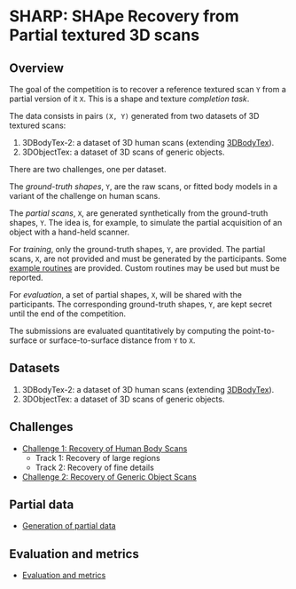# SHARP: SHApe Recovery from Partial textured 3D scans

## Overview

The goal of the competition is to recover a reference textured scan `Y` from a
partial version of it `X`.
This is a shape and texture *completion task*.

The data consists in pairs `(X, Y)` generated from two datasets of 3D textured
scans:

1. 3DBodyTex-2: a dataset of 3D human scans (extending
   [3DBodyTex](https://cvi2.uni.lu/datasets/)).
2. 3DObjectTex: a dataset of 3D scans of generic objects.

There are two challenges, one per dataset.

The *ground-truth shapes*, `Y`, are the raw scans, or fitted body models in a
variant of the challenge on human scans.

The *partial scans*, `X`, are generated synthetically from the
ground-truth shapes, `Y`.
The idea is, for example, to simulate the partial acquisition of an object with
a hand-held scanner.

For *training*, only the ground-truth shapes, `Y`, are provided.
The partial scans, `X`, are not provided and must be generated by the
participants.
Some [example routines](sharp/preprocess.py) are provided.
Custom routines may be used but must be reported.

For *evaluation*, a set of partial shapes, `X`, will be shared with the
participants.
The corresponding ground-truth shapes, `Y`, are kept secret until the end of
the competition.

The submissions are evaluated quantitatively by computing the point-to-surface
or surface-to-surface distance from `Y` to `X`.

## Datasets

1. 3DBodyTex-2: a dataset of 3D human scans (extending
   [3DBodyTex](https://cvi2.uni.lu/datasets/)).
2. 3DObjectTex: a dataset of 3D scans of generic objects.

## Challenges

- [Challenge 1: Recovery of Human Body Scans](doc/challenge1.md)
  - Track 1: Recovery of large regions
  - Track 2: Recovery of fine details
- [Challenge 2: Recovery of Generic Object Scans](doc/challenge2.md)

## Partial data

- [Generation of partial data](doc/partial_data.md)

## Evaluation and metrics

- [Evaluation and metrics]()
